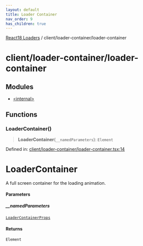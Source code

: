 ```yaml
---
layout: default
title: Loader Container
nav_order: 9
has_children: true
---
```

  
[React18 Loaders](../../../index.md) / client/loader-container/loader-container

# client/loader-container/loader-container

## Modules

- [\<internal\>](-internal-.md)

## Functions

### LoaderContainer()

> **LoaderContainer**(`__namedParameters`): `Element`

Defined in: [client/loader-container/loader-container.tsx:14](https://github.com/react18-tools/turborepo-template/blob/4b8554662427f3787083152b892932bcf7e15c3e/lib/src/client/loader-container/loader-container.tsx#L14)

# LoaderContainer

A full screen container for the loading animation.

#### Parameters

##### \_\_namedParameters

[`LoaderContainerProps`](-internal-.md#loadercontainerprops)

#### Returns

`Element`
